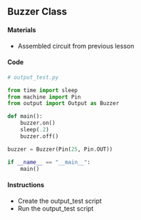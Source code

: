 ## Buzzer Class

#### Materials
 - Assembled circuit from previous lesson

#### Code
```Python
# output_test.py

from time import sleep
from machine import Pin
from output import Output as Buzzer

def main():
    buzzer.on()
    sleep(.2)
    buzzer.off()

buzzer = Buzzer(Pin(25, Pin.OUT))

if __name__ == "__main__":
    main()
```
#### Instructions
 - Create the output_test script
 - Run the output_test script
